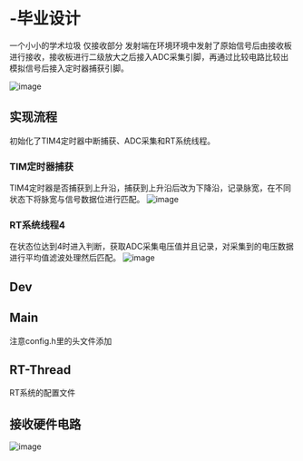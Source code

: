  # -毕业设计
一个小小的学术垃圾
仅接收部分
发射端在环境环境中发射了原始信号后由接收板进行接收，接收板进行二级放大之后接入ADC采集引脚，再通过比较电路比较出模拟信号后接入定时器捕获引脚。

![image](https://github.com/xieyanname/-/assets/103435971/1990aa8a-b616-4d88-8ef9-171088f6af5a)
## 实现流程
初始化了TIM4定时器中断捕获、ADC采集和RT系统线程。
### TIM定时器捕获
TIM4定时器是否捕获到上升沿，捕获到上升沿后改为下降沿，记录脉宽，在不同状态下将脉宽与信号数据位进行匹配。
![image](https://github.com/xieyanname/-/assets/103435971/c7483d8a-227e-40e2-ac95-5f7c4f0bc208)
### RT系统线程4
在状态位达到4时进入判断，获取ADC采集电压值并且记录，对采集到的电压数据进行平均值滤波处理然后匹配。
![image](https://github.com/xieyanname/-/assets/103435971/61d4e92d-7891-44bf-a96f-1957b547bf72)

## Dev

## Main
注意config.h里的头文件添加
## RT-Thread
RT系统的配置文件
## 接收硬件电路
![image](https://github.com/xieyanname/-/assets/103435971/51df8976-93a4-4a91-bae5-9e15e889e989)
